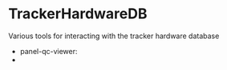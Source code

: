# TrackerHardwareDB

Various tools for interacting with the tracker hardware database

 - panel-qc-viewer: 
 - 
